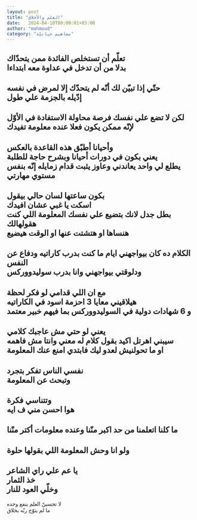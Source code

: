 ```yaml
---
layout: post
title: "العلم والأخلاق"
date:   2024-04-10T00:00:01+03:00
author: "mahmoud"
category: "مفاهيم حياتيّة"
---
```



تعلّم أن تستخلص الفائدة ممن يتحدّاك  
بدلا من أن تدخل في عداوة معه ابتداءا  
-  
حتّي إذا تبيّن لك أنّه لم يتحدّك إلا لمرض في نفسه  
إدّيله بالجزمة علي طول  
-  
لكن لا تضع علي نفسك فرصة محاولة الاستفادة في الأوّل  
لإنّه ممكن يكون فعلا عنده معلومة تفيدك  
-  
وأحيانا أطبّق هذه القاعدة بالعكس  
يعني بكون في دورات أحيانا وبشرح حاجة للطلبة  
يطلع لي واحد يعاندني وعاوز يثبت قدام زمايله إنّه بنفس مستوي مهارتي  
-  
بكون ساعتها لسان حالي بيقول  
اسكت يا غبي عشان افيدك  
بطل جدل لانك بتضيع علي نفسك المعلومة اللي كنت هقولهالك  
هنساها او هتشتت عنها او الوقت هيضيع  
-  
الكلام ده كان بيواجهني ايام ما كنت بدرب كاراتيه ودفاع عن النفس  
ودلوقتي بيواجهني وانا بدرب سوليدووركس  
-  
مع ان اللي قدامي لو فكر لحظة  
هيلاقيني معايا 3 احزمة اسود في الكاراتيه  
و 6 شهادات دولية في السوليدووركس بما فيهم خبير معتمد  
-  
يعني لو حتي مش عاجبك كلامي  
سيبني اهرتل اكيد بقول كلام له معني وانتا مش فاهمه  
او ما تحولنيش لعدو ليك فابتدي امنع عنك المعلومة  
-  
نفسي الناس تفكر بتجرد  
وتبحث عن المعلومة  
-  
وتتناسي فكرة  
هوا احسن مني ف ايه  
-  
ما كلنا اتعلمنا من حد اكبر منّنا وعنده معلومات أكتر منّنا  
-  
ولو انا وحش المعلومة اللي بقولها حلوة  
-  
يا عم علي راي الشاعر  
خذ الثمار  
وخلّي العود للنار  
-  
لا تحسبنّ العلم ينفع وحده  
ما لم يتوّج ربّه بخلاق
